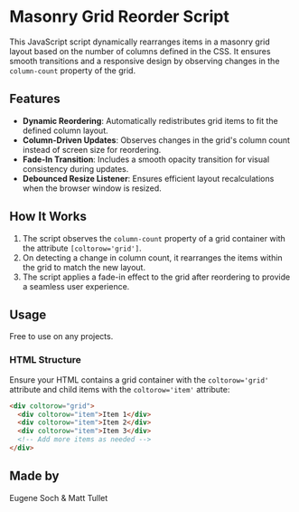 # Masonry Grid Reorder Script

This JavaScript script dynamically rearranges items in a masonry grid layout based on the number of columns defined in the CSS. It ensures smooth transitions and a responsive design by observing changes in the `column-count` property of the grid.

## Features

- **Dynamic Reordering**: Automatically redistributes grid items to fit the defined column layout.
- **Column-Driven Updates**: Observes changes in the grid's column count instead of screen size for reordering.
- **Fade-In Transition**: Includes a smooth opacity transition for visual consistency during updates.
- **Debounced Resize Listener**: Ensures efficient layout recalculations when the browser window is resized.

## How It Works

1. The script observes the `column-count` property of a grid container with the attribute `[coltorow='grid']`.
2. On detecting a change in column count, it rearranges the items within the grid to match the new layout.
3. The script applies a fade-in effect to the grid after reordering to provide a seamless user experience.

## Usage


Free to use on any projects.

### HTML Structure
Ensure your HTML contains a grid container with the `coltorow='grid'` attribute and child items with the `coltorow='item'` attribute:
```html
<div coltorow="grid">
  <div coltorow="item">Item 1</div>
  <div coltorow="item">Item 2</div>
  <div coltorow="item">Item 3</div>
  <!-- Add more items as needed -->
</div>
```


## Made by
Eugene Soch & Matt Tullet
